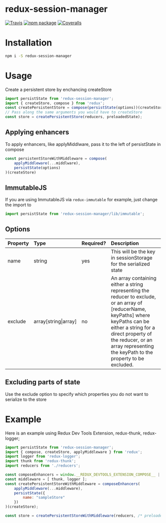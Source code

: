 # redux-session-manager

[![Travis][build-badge]][build]
[![npm package][npm-badge]][npm]
[![Coveralls][coveralls-badge]][coveralls]

# Installation
```bash
npm i -S redux-session-manager
```

# Usage
Create a persistent store by enchancing createStore
```javascript
import persistState from 'redux-session-manager';
import { createStore, compose } from 'redux';
const createPersistentStore = compose(persistState(options))(createStore);
// Pass along the same arguments you would have to createStore
const store = createPersistentStore(reducers, preloadedState);
```

## Applying enhancers
To apply enhancers, like applyMiddlware, pass it to the left of persistState in compose
```javascript
const persistentStoreWithMiddleware = compose(
	applyMiddleware(...middlware),
	persistState(options)
)(createStore)
```

## ImmutableJS
If you are using ImmutableJS via `redux-immutable` for example, just change the import to
```javascript
import persistState from 'redux-session-manager/lib/immutable';
```

## Options
| Property | Type | Required? | Description |
|:---|:---|:---|:---
name | string | yes | This will be the key in sessionStorage for the serialized state |
exclude | array[string\|array] | no | An array containing either a string representing the reducer to exclude, or an array of [reducerName, keyPaths] where keyPaths can be either a string for a direct property of the reducer, or an array representing the keyPath to the property to be excluded.

## Excluding parts of state
Use the exclude option to specify which properties you do not want to serialize to the store

# Example
Here is an example using Redux Dev Tools Extension, redux-thunk, redux-logger;
```javascript
import persistState from 'redux-session-manager';
import { compose, createStore, applyMiddleware } from 'redux';
import logger from 'redux-logger';
import thunk from 'redux-thunk';
import reducers from './reducers';

const composeEnhancers = window.__REDUX_DEVTOOLS_EXTENSION_COMPOSE__ || compose;
const middleware = [ thunk, logger ];
const createPersistentStoreWithMiddleware = composeEnhancers(
	applyMiddleware(...middleware),
	persistState({
	    name: "sampleStore"
	})
)(createStore);

const store = createPersistentStoreWithMiddleware(reducers, /* preloadedState */);
```

[build-badge]: https://img.shields.io/travis/ssilve1989/redux-session-manager.svg
[build]: https://travis-ci.org/ssilve1989/redux-session-manager

[npm-badge]: https://img.shields.io/npm/v/redux-session-manager.svg
[npm]: https://www.npmjs.org/package/redux-session-manager

[coveralls-badge]: https://img.shields.io/coveralls/ssilve1989/redux-session-manager/master.svg
[coveralls]: https://coveralls.io/github/ssilve1989/redux-session-manager
